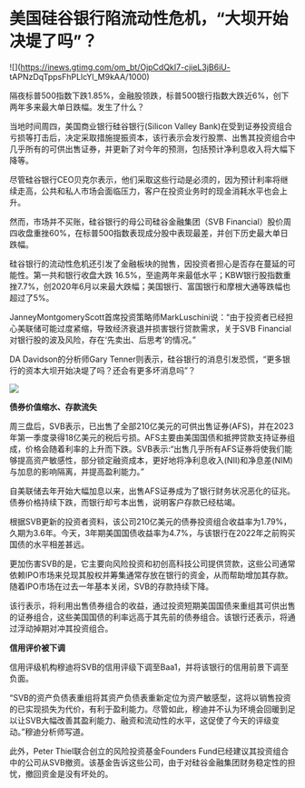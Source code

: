 # 美国硅谷银行陷流动性危机，“大坝开始决堤了吗”？

![](https://inews.gtimg.com/om_bt/OjpCdQkI7-cjieL3jB6iU-
tAPNzDqTppsFhPLlcYl_M9kAA/1000)

隔夜标普500指数下跌1.85%，金融股领跌，标普500银行指数大跌近6%，创下两年多来最大单日跌幅。发生了什么？

当地时间周四，美国商业银行硅谷银行(Silicon Valley
Bank)在受到证券投资组合亏损等打击后，决定采取措施提振资本，该行表示会发行股票、出售其投资组合中几乎所有的可供出售证券，并更新了对今年的预测，包括预计净利息收入将大幅下降等。

尽管硅谷银行CEO贝克尔表示，他们采取这些行动是必须的，因为预计利率将继续走高，公共和私人市场会面临压力，客户在投资业务时的现金消耗水平也会上升。

然而，市场并不买账，硅谷银行的母公司硅谷金融集团（SVB
Financial）股价周四收盘重挫60%，在标普500指数表现成分股中表现最差，并创下历史最大单日跌幅。

硅谷银行的流动性危机还引发了金融板块的抛售，因投资者担心是否存在蔓延的可能性。第一共和银行收盘大跌
16.5%，至逾两年来最低水平；KBW银行股指数重挫7.7%，创2020年6月以来最大跌幅；美国银行、富国银行和摩根大通等跌幅也超过了5%。

JanneyMontgomeryScott首席投资策略师MarkLuschini说：“由于投资者已经担心美联储可能过度紧缩，导致经济衰退并损害银行贷款需求，关于SVB
Financial对银行股的波及风险，存在‘先卖出、后思考’的情况。”

DA Davidson的分析师Gary Tenner则表示，硅谷银行的消息引发恐慌，“更多银行的资本大坝开始决堤了吗？还会有更多坏消息吗”？

![](https://inews.gtimg.com/om_bt/OY1D2ElMY2FXf9gNm_fhremu2W8fqCjLiljIspS0q3EKAAA/1000)

**债券价值缩水、存款流失**

周三盘后，SVB表示，已出售了全部210亿美元的可供出售证券(AFS)，并在2023年第一季度录得18亿美元的税后亏损。AFS主要由美国国债和抵押贷款支持证券组成，价格会随着利率的上升而下跌。SVB表示:“出售几乎所有AFS证券将使我们能够提高资产敏感性，部分锁定融资成本，更好地将净利息收入(NII)和净息差(NIM)与加息的影响隔离，并提高盈利能力。”

自美联储去年开始大幅加息以来，出售AFS证券成为了银行财务状况恶化的征兆。债券价格持续下跌，而银行却亏本出售，说明客户存款已经枯竭。

根据SVB更新的投资者资料，该公司210亿美元的债券投资组合收益率为1.79%，久期为3.6年。今天，3年期美国国债收益率为4.7%，与该银行在2022年之前购买国债的水平相差甚远。

更加伤害SVB的是，它主要向风险投资和初创高科技公司提供贷款，这些公司通常依赖IPO市场来兑现其股权并筹集通常存放在银行的资金，从而帮助增加其存款。随着IPO市场在过去一年基本关闭，SVB的存款持续下降。

该行表示，将利用出售债券组合的收益，通过投资短期美国国债来重组其可供出售的证券组合，这些美国国债的利率远高于其先前的债券组合。该银行还表示，将通过浮动掉期对冲其投资组合。

**信用评价被下调**

信用评级机构穆迪将SVB的信用评级下调至Baa1，并将该银行的信用前景下调至负面。

“SVB的资产负债表重组将其资产负债表重新定位为资产敏感型，这将以销售投资的已实现损失为代价，有利于盈利能力。尽管如此，穆迪并不认为环境会回暖到足以让SVB大幅改善其盈利能力、融资和流动性的水平，这促使了今天的评级变动。”穆迪分析师写道。

此外，Peter Thiel联合创立的风险投资基金Founders
Fund已经建议其投资组合中的公司从SVB撤资。该基金告诉这些公司，由于对硅谷金融集团财务稳定性的担忧，撤回资金是没有坏处的。

